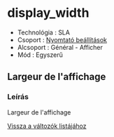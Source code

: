 # display\_width

* Technológia : SLA
* Csoport : [Nyomtató beállítások](../sla_printer/sla_parameters.md)
* Alcsoport : Général - Afficher
* Mód : Egyszerű

## Largeur de l'affichage

### Leírás

Largeur de l'affichage

[Vissza a változók listájához](../../variable_list)

